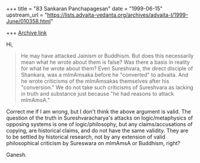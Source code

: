 +++
title = "83 Sankaran Panchapagesan"
date = "1999-06-15"
upstream_url = "https://lists.advaita-vedanta.org/archives/advaita-l/1999-June/010358.html"

+++
[Archive link](https://lists.advaita-vedanta.org/archives/advaita-l/1999-June/010358.html)

Hi,

>  He may have attacked Jainism or Buddhism. But does this
>  necessarily mean what he wrote about them is false? Was there a
>  basis in reality for what he wrote about them? Even Sureshvara,
>  the direct disciple of Shankara, was a mImAmsaka before he "converted"
>  to advaita. And he wrote criticisms of the mImAmsakas themselves after
>  his "conversion."  We do not take such criticisms of Sureshvara as lacking
>  in truth and substance just because "he had reasons to attack mImAmsA."

Correct me if I am wrong, but I don't think the above argument is valid.
The question of the truth in Sureshvaracharya's attacks on
logic/metaphysics of opposing systems is one of logic/philosophy, but any
claims/accusations of copying, are historical claims, and do not have the
same validity. They are to be settled by historical research, not by any
extension of valid philosophical criticism by Sureswara on mImAmsA or
Buddhism, right?

Ganesh.

